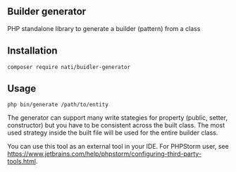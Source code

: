 ## Builder generator

PHP standalone library to generate a builder (pattern) from a class

## Installation

```
composer require nati/buidler-generator
```

## Usage

```shell script
php bin/generate /path/to/entity
```

The generator can support many write stategies for property (public, setter, constructor) but you have to be consistent across the built class. The most used strategy inside the built file will be used for the entire builder class.

You can use this tool as an external tool in your IDE. For PHPStorm user, see https://www.jetbrains.com/help/phpstorm/configuring-third-party-tools.html.

